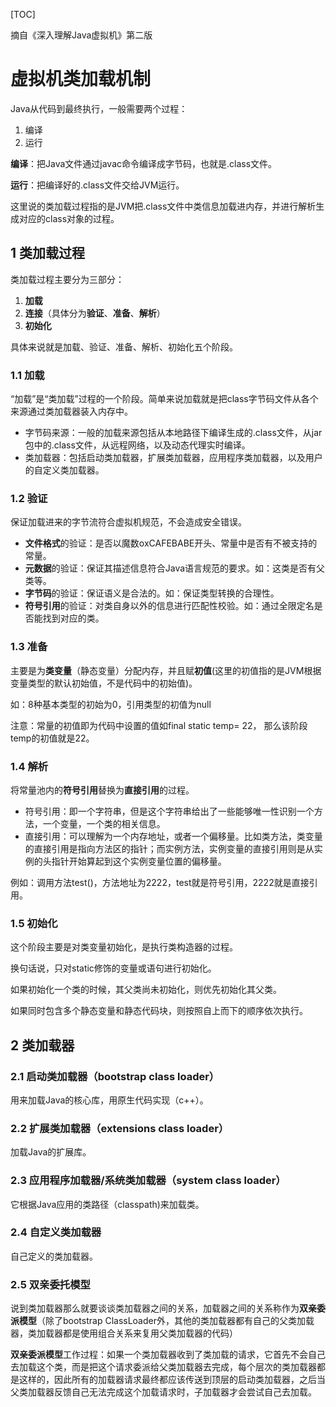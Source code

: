 [TOC]

摘自《深入理解Java虚拟机》第二版

# 虚拟机类加载机制

Java从代码到最终执行，一般需要两个过程：

1. 编译
2. 运行

**编译**：把Java文件通过javac命令编译成字节码，也就是.class文件。

**运行**：把编译好的.class文件交给JVM运行。

这里说的类加载过程指的是JVM把.class文件中类信息加载进内存，并进行解析生成对应的class对象的过程。

## 1 类加载过程

类加载过程主要分为三部分：

1. **加载**
2. **连接**（具体分为**验证**、**准备**、**解析**）
3. **初始化**

具体来说就是加载、验证、准备、解析、初始化五个阶段。

### 1.1 加载

“加载”是“类加载”过程的一个阶段。简单来说加载就是把class字节码文件从各个来源通过类加载器装入内存中。

- 字节码来源：一般的加载来源包括从本地路径下编译生成的.class文件，从jar包中的.class文件，从远程网络，以及动态代理实时编译。
- 类加载器：包括启动类加载器，扩展类加载器，应用程序类加载器，以及用户的自定义类加载器。

### 1.2 验证

保证加载进来的字节流符合虚拟机规范，不会造成安全错误。

- **文件格式**的验证：是否以魔数oxCAFEBABE开头、常量中是否有不被支持的常量。
- **元数据**的验证：保证其描述信息符合Java语言规范的要求。如：这类是否有父类等。
- **字节码**的验证：保证语义是合法的。如：保证类型转换的合理性。
- **符号引用**的验证：对类自身以外的信息进行匹配性校验。如：通过全限定名是否能找到对应的类。

### 1.3 准备

主要是为**类变量**（静态变量）分配内存，并且赋**初值**(这里的初值指的是JVM根据变量类型的默认初始值，不是代码中的初始值)。

如：8种基本类型的初始为0，引用类型的初值为null

注意：常量的初值即为代码中设置的值如final static temp= 22， 那么该阶段temp的初值就是22。

### 1.4 解析

将常量池内的**符号引用**替换为**直接引用**的过程。

- 符号引用：即一个字符串，但是这个字符串给出了一些能够唯一性识别一个方法，一个变量，一个类的相关信息。
- 直接引用：可以理解为一个内存地址，或者一个偏移量。比如类方法，类变量的直接引用是指向方法区的指针；而实例方法，实例变量的直接引用则是从实例的头指针开始算起到这个实例变量位置的偏移量。

例如：调用方法test()，方法地址为2222，test就是符号引用，2222就是直接引用。

### 1.5 初始化

这个阶段主要是对类变量初始化，是执行类构造器的过程。

换句话说，只对static修饰的变量或语句进行初始化。

如果初始化一个类的时候，其父类尚未初始化，则优先初始化其父类。

如果同时包含多个静态变量和静态代码块，则按照自上而下的顺序依次执行。

## 2 类加载器

### 2.1 启动类加载器（bootstrap class loader）

用来加载Java的核心库，用原生代码实现（c++）。

### 2.2 扩展类加载器（extensions class loader）

加载Java的扩展库。

### 2.3 应用程序加载器/系统类加载器（system class loader）

它根据Java应用的类路径（classpath)来加载类。

### 2.4 自定义类加载器

自己定义的类加载器。

### 2.5 双亲委托模型

说到类加载器那么就要谈谈类加载器之间的关系，加载器之间的关系称作为**双亲委派模型**（除了bootstrap ClassLoader外，其他的类加载器都有自己的父类加载器，类加载器都是使用组合关系来复用父类加载器的代码）

**双亲委派模型**工作过程：如果一个类加载器收到了类加载的请求，它首先不会自己去加载这个类，而是把这个请求委派给父类加载器去完成，每个层次的类加载器都是这样的，因此所有的加载器请求最终都应该传送到顶层的启动类加载器，之后当父类加载器反馈自己无法完成这个加载请求时，子加载器才会尝试自己去加载。









